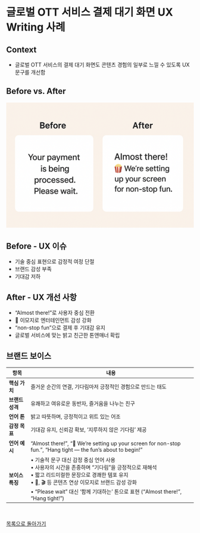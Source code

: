 # 글로벌 OTT 서비스 결제 대기 화면 UX Writing 사례

## Context
- 글로벌 OTT 서비스의 결제 대기 화면도 콘텐츠 경험의 일부로 느낄 수 있도록 UX 문구를 개선함

## Before vs. After
![](../../assets/OTT-payment.png)

## Before - UX 이슈
- 기술 중심 표현으로 감정적 여정 단절
- 브랜드 감성 부족  
- 기대감 저하  

## After - UX 개선 사항
- “Almost there!”로 사용자 중심 전환  
- 🍿 이모지로 엔터테인먼트 감성 강화  
- “non-stop fun”으로 결제 후 기대감 유지  
- 글로벌 서비스에 맞는 밝고 친근한 톤앤매너 확립

## 브랜드 보이스

| 항목                           | 내용                                                                                                                                                                                                   |
| ---------------------------- | ---------------------------------------------------------------------------------------------------------------------------------------------------------------------------------------------------- |
| **핵심 가치**       | 즐거운 순간의 연결, 기다림마저 긍정적인 경험으로 만드는 태도                                                                                                                                                                                |
| **브랜드 성격**     | 유쾌하고 여유로운 동반자, 즐거움을 나누는 친구                                                                                                                                                                           |
| **언어 톤**     | 밝고 따뜻하며, 긍정적이고 위트 있는 어조                                                                                                                                                                              |
| **감정 목표**   | 기대감 유지, 신뢰감 확보, ‘지루하지 않은 기다림’ 제공                                                                                                                                                                     |
| **언어 예시** | “Almost there!”, “🍿 We’re setting up your screen for non-stop fun.”, “Hang tight — the fun’s about to begin!”                                                                                       |
| **보이스 특징**    | • 기술적 문구 대신 감정 중심 언어 사용<br>• 사용자의 시간을 존중하며 “기다림”을 긍정적으로 재해석<br>• 짧고 리드미컬한 문장으로 경쾌한 템포 유지<br>• 🍿, 🎬 등 콘텐츠 연상 이모지로 브랜드 감성 강화<br>• “Please wait” 대신 ‘함께 기대하는’ 톤으로 표현 (“Almost there!”, “Hang tight!”) |


<br>

[목록으로 돌아가기](./index.md)
